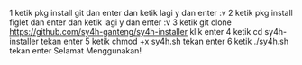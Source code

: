 1 ketik pkg install git dan enter dan ketik lagi y dan enter :v
2 ketik pkg install figlet dan enter dan ketik lagi y dan enter :v
3 ketik git clone https://github.com/sy4h-ganteng/sy4h-installer klik enter
4  ketik cd sy4h-installer tekan enter
5 ketik chmod +x sy4h.sh tekan enter
6.ketik  ./sy4h.sh tekan enter
Selamat Menggunakan!
